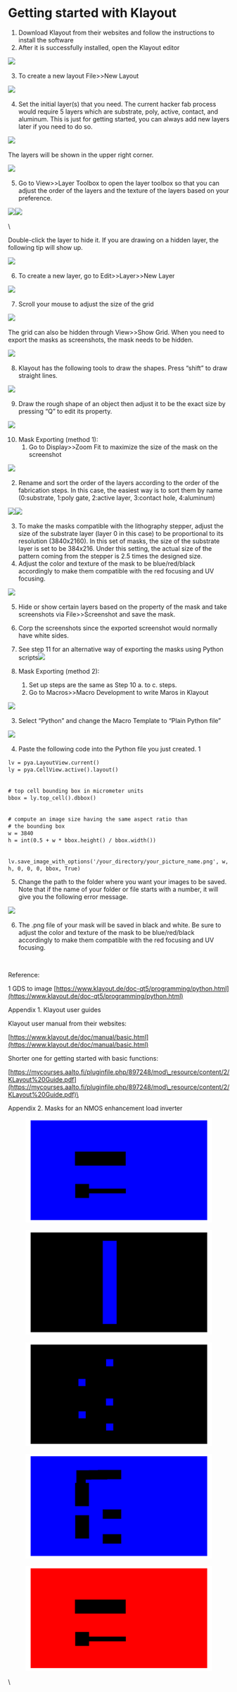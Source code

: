 # Getting started with Klayout

1. Download Klayout from their websites and follow the instructions to install the software
2. After it is successfully installed, open the Klayout editor

![](https://lh7-us.googleusercontent.com/6uIq3AP-Oo5mmkAPriT8gRXiQg3HzqyUHye7cURPcK\_733SF49vJvGOysMyaGEw4oTeMPDOuQXJJQLYHH-uw-QO8pB8-bWOFQo4IsUjySK192xua2-OMgUI5yshKJ1vORMkxKaNeqVhuEavx0s-Ofsk)

3. To create a new layout File>>New Layout

![](https://lh7-us.googleusercontent.com/fQlw-0QUX17cuGtHf1HLH1xpM-xlt23sTMwit69Oqrr1fA0ffezTu23XSLHHoyQMhxjWYU3PtI94guwgkrcQhyMR9NZjWzVTJix3jViKokGU3SjKgiuo02Zt50k2vdxRF\_gGs3AnaH\_kltcXCbj1-Gw)

4. Set the initial layer(s) that you need. The current hacker fab process would require 5 layers which are substrate, poly, active, contact, and aluminum. This is just for getting started, you can always add new layers later if you need to do so.

![](https://lh7-us.googleusercontent.com/Pmvdjf-WT3Pj552PX49Pp6ShQYHw64u0\_Yv-OSdDCqZNDdVxncDu9HyK0cEjtJX4egDDdRQk3shIs3wplpws1rbV5nBmcr3AuA3s-3aCuBTjDvK2WGJupIIKufQGK6G6FhH3MDJRj0BXNi6eMhH3SSA)

The layers will be shown in the upper right corner.&#x20;

![](https://lh7-us.googleusercontent.com/rcUJgFUBeIUrZF1eCANGl\_m90ixrkKkWTZ2012HT5ehRBrQY4T\_G\_wQBdyRhbc0yeDSqWFirpqeWBL8oFY-2jot5tEHZM8jXkIfv\_V8betIEGSqndL02LwE8C616Rkd3JSdfYKUIv8G3fOXxC-pCy70)

5. Go to View>>Layer Toolbox to open the layer toolbox so that you can adjust the order of the layers and the texture of the layers based on your preference.

![](https://lh7-us.googleusercontent.com/INMtcES51Utxka226KUXkw3VDaDuLaC\_3sl0dON-Nbzw4mhOIhVl9q343qqvniItRR14J7btsUVWjljXaMMdMIrMpGdsfvWYSfOFZdO0U02VyHegaXxb-VxuidHcUH2ZFV1jxHXFg01C8yHil38FeYc)![](https://lh7-us.googleusercontent.com/OFuaTvibqjiTDKqWijnUR124KKNsrL7rKAtSNqcmxbFo6SBiPNF4M9BENkt7qTYAhUynFwMWgq-GVKzxFGL1YRLAv5WaltbaMctj76FRE\_b-yz3jL9MvIMF0gijv6ghKoGT2nAYTwYNI1BWQCYrmPVw)

\


Double-click the layer to hide it. If you are drawing on a hidden layer, the following tip will show up.

![](https://lh7-us.googleusercontent.com/uVjquMldlC\_yTsWZgs-6b-FffLgy46GKOV0q5NUej7hp49rfJEaXs9q\_zEQj70FIhg6kPHvR3NHL1sZVGVklSPrF-UDYEhhW3gkuxEMuVfz5wqaP-KvzmhRSDfYpC9lfuzsqcOELqJxst7mJaCJf6DA)

6. To create a new layer, go to Edit>>Layer>>New Layer

![](https://lh7-us.googleusercontent.com/hQg99qsAohM53eZT-b5ZG8Gknt\_fJ2D5ENJJ9zHNMUGCq7PLQqpE2X-y8eTwJK3jHWoGkgZpPPMroKm4N6YZZ74DeXQ6oVbFGqX-MNdieTRuBm\_7QLbNogDuwzReFGH8ocujDZim0xQmr7ONxycUksc)

7. Scroll your mouse to adjust the size of the grid

![](https://lh7-us.googleusercontent.com/eEyHLdFhOTktvBDrh1kp0t-pQ1fHpwTLNylnwHvNME2zTF2-wl338tHYnbbJHOIzyZDgN5pioNjdHPfzeRz3UZSFhTO6QZH6U\_ZlikTi\_lwzZBe8f0YAhkWKmDwGp29k9\_mzfcO6yR2Q6LGWdlxAS9I)

The grid can also be hidden through View>>Show Grid. When you need to export the masks as screenshots, the mask needs to be hidden.

![](https://lh7-us.googleusercontent.com/NpiCYY7Asf6F6bHoOlpflTIcEGIiq9hkS5M82EMLao\_78MhafjpoXLX2yh2UCECcMcxRgNVyZV7lv0aJtgzPEPJt5AysSXseh45P9XfHV7UKrv-PhymBf3ZqMxMSKNeSwqE\_dQBo88C28\_1HiC5-Vss)

8. Klayout has the following tools to draw the shapes. Press “shift” to draw straight lines.

![](https://lh7-us.googleusercontent.com/4y6CUBfkApxKMri6lL3IieLI2Y78P\_PVlOWToxqzda0nNR\_e7b2fomZafsMXmxKNtwPKiuz30SiW8o5m10lbWlc6ORjuEda1JXbJ6Qeg7881TqP7B9ikc6B4PHevF4LSy4ajbwysn6hgqpt-5M220rU)

9. Draw the rough shape of an object then adjust it to be the exact size by pressing “Q” to edit its property.

![](https://lh7-us.googleusercontent.com/9cNp3PTRRvWSSzn82Wg3Lpv0\_\_QfTf\_A9MZl0DRM6KefND3AgZu-5gOHF4A-Nrrk5F6AfN1HEfCUlycmbuvQQ\_CJVsyPCi6NKmMNeYLGknC1J7FTvdu4fDj19tf7DBvo7cSIm\_HSIDqOsD25gqp-uPU)

10. Mask Exporting (method 1):
    1. Go to Display>>Zoom Fit to maximize the size of the mask on the screenshot

![](https://lh7-us.googleusercontent.com/dA8x-aCVnOUDKwQnZwRi-d56G41wDZO2ErA1Iok2ptJYRCCjlWp492pDeuPWb\_4TLE0JMrD86vApImrwu3fOBS0CYEgYJaBBqnaQjzTXaoT-yvY4LzSogrb6-KZ5PUYBHpt9jlusnVQx\_lC48xc7CQs)

2. Rename and sort the order of the layers according to the order of the fabrication steps. In this case, the easiest way is to sort them by name (0:substrate, 1:poly gate, 2:active layer, 3:contact hole, 4:aluminum)

![](https://lh7-us.googleusercontent.com/mlpcmLxoty5ofSMeX3uIxCblmeW9EjsVm7P9dL9y6vI-HNUU4Epuw4VCyUbrmoPi\_-sukWK3XdrSOg-geEQqoEm4oqX4uSEllyNUuJuGHHymhndNl4XYxj1lUuR8246rHBjS0N0\_cZioVP3czQhOipU)![](https://lh7-us.googleusercontent.com/1\_d46\_bWUN7o8Rbe6djO9fzk9Mqvfvu-5B5UUjf6EIlRpTXUvL4Lte74uJJ6v93WRS21lPWJ1Z2VYiaZGcQ68QUukN6KSIaQlXzU-26ZFzg2\_kmPBVqsLzFUR2MNno1O9WedWz6ihkXBTmxoSKW8Mt0)

3. To make the masks compatible with the lithography stepper, adjust the size of the substrate layer (layer 0 in this case) to be proportional to its resolution (3840x2160). In this set of masks, the size of the substrate layer is set to be 384x216. Under this setting, the actual size of the pattern coming from the stepper is 2.5 times the designed size.
4. Adjust the color and texture of the mask to be blue/red/black accordingly to make them compatible with the red focusing and UV focusing.

![](https://lh7-us.googleusercontent.com/V0MKQ8K3KnoYqGiGiwfrwhi3iq8lRd1nSjPZAnxE3GWPI4OJ\_UpPSplZ6ZG33zpUpAnZVzoaZPcFOYLKbSiCTq3Q0sjDzbuj5feUTHGPfaDePDxrKl1zTAHVpFDjtGTshmAzFKclphViCk\_PGWucJs0)

5. Hide or show certain layers based on the property of the mask and take screenshots via File>>Screenshot and save the mask.&#x20;
6. Corp the screenshots since the exported screenshot would normally have white sides.
7. See step 11 for an alternative way of exporting the masks using Python scripts![](https://lh7-us.googleusercontent.com/-ePWQcP0kutwetU0Ce8hUAjPkSSMTEsfEPWduK6fCMQq7KUBM8Ml0dddR8BmjucGYauml7h7RiIworvM4o3EPHkmdOjcBpQyLIdYFFe4AzW2EgKIpEeRwU2CWJQxpMPBTtXANME6-ZSg81m-qF21dwI)



11. Mask Exporting (method 2):
    1. Set up steps are the same as Step 10 a. to c. steps.
    2. Go to Macros>>Macro Development to write Maros in Klayout

![](https://lh7-us.googleusercontent.com/Pd\_EI9SNdLxUzUu95jrMmPPHVcsvSIK0SlJoG6VdveA2-PjM1Bi-GWe4PRIajh3ZWQbYgSCY0PtLLpTbCkvepdg0qBp9OS1HcKMonD0Gak253SGursXbKumxnM\_zmqO0DxZM0J972yaVe6CBpAkn\_Xc)

3. Select “Python” and change the Macro Template to “Plain Python file”

![](https://lh7-us.googleusercontent.com/Iqv6j2SUb3wTSX8MgvopJTCFC0QIdmf2l4sXbVzfm1jzJR9Dm-mdzlLVmyzSKE5NJLli5-1TTFthWDYEsmiD3vejbOLV5gl--wHRqM36h-qpHYEVl7dqXGVWBnZRUKe5IyZEzhItxkkJQHIixbSmdss)

4. Paste the following code into the Python file you just created. 1

```
lv = pya.LayoutView.current()
ly = pya.CellView.active().layout()


# top cell bounding box in micrometer units
bbox = ly.top_cell().dbbox()


# compute an image size having the same aspect ratio than 
# the bounding box
w = 3840
h = int(0.5 + w * bbox.height() / bbox.width())


lv.save_image_with_options('/your_directory/your_picture_name.png', w, h, 0, 0, 0, bbox, True)
```

5. Change the path to the folder where you want your images to be saved. Note that if the name of your folder or file starts with a number, it will give you the following error message.

![](https://lh7-us.googleusercontent.com/nOQIWF5qhEj2-w\_U-gpQkbBRKorL1TuJ4dEM9NdgAxtmscpxn64rHAq\_9HmA8kcAhI4PNy3yVbbkXoBQt0VesdM0mkRr53iTk3qPIMz\_vNmnTjSsLqztcaVoZ3iYM9K7LqXbyHemPiOc1SsUIJVD388)

6. The .png file of your mask will be saved in black and white. Be sure to adjust the color and texture of the mask to be blue/red/black accordingly to make them compatible with the red focusing and UV focusing.

<img src="https://lh7-us.googleusercontent.com/ZLgsLWgg9FxfOM2H_KE9MUyaK_x44EdDbpEbg4mkNbUh-xwWtFcRSgnM0xh_knJE10vpxvrO9k2CDO-h37TIIqVFut0NCnrnc58-UiUN1M1DwxSBKQbsDCMIhOBZWVWU-Nfa5A_r8TZzpS8_PqYHA3k" alt="" data-size="original">

Reference:

1 GDS to image  [https://www.klayout.de/doc-qt5/programming/python.html](https://www.klayout.de/doc-qt5/programming/python.html)



Appendix 1. Klayout user guides

Klayout user manual from their websites:

[https://www.klayout.de/doc/manual/basic.html](https://www.klayout.de/doc/manual/basic.html)



Shorter one for getting started with basic functions:

[https://mycourses.aalto.fi/pluginfile.php/897248/mod\_resource/content/2/KLayout%20Guide.pdf](https://mycourses.aalto.fi/pluginfile.php/897248/mod\_resource/content/2/KLayout%20Guide.pdf)\


Appendix 2. Masks for an NMOS enhancement load inverter

<div>

<figure><img src="../../.gitbook/assets/blue1.png" alt=""><figcaption></figcaption></figure>

 

<figure><img src="../../.gitbook/assets/blue2.png" alt=""><figcaption></figcaption></figure>

 

<figure><img src="../../.gitbook/assets/blue3.png" alt=""><figcaption></figcaption></figure>

 

<figure><img src="../../.gitbook/assets/blue4.png" alt=""><figcaption></figcaption></figure>

 

<figure><img src="../../.gitbook/assets/red11.png" alt=""><figcaption></figcaption></figure>

</div>

\
